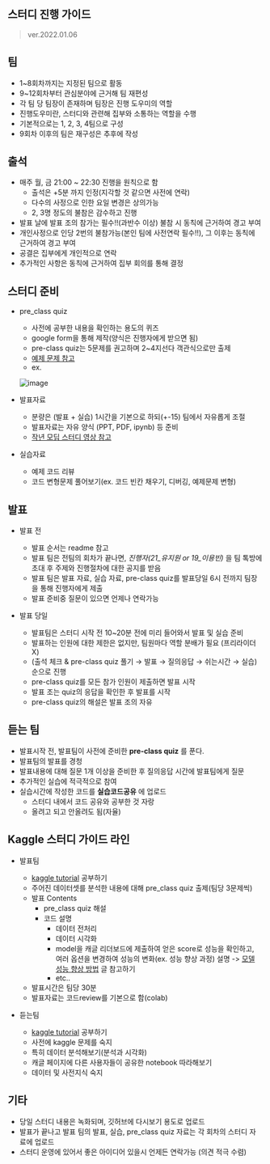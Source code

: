 스터디 진행 가이드
------------------
>ver.2022.01.06

## 팀
- 1~8회차까지는 지정된 팀으로 활동
- 9~12회차부터 관심분야에 근거해 팀 재편성
- 각 팀 당 팀장이 존재하며 팀장은 진행 도우미의 역할
- 진행도우미란, 스터디와 관련해 집부와 소통하는 역할을 수행
- 기본적으로는 1, 2, 3, 4팀으로 구성
- 9회차 이후의 팀은 재구성은 추후에 작성

## 출석
- 매주 월, 금 21:00 ~ 22:30 진행을 원칙으로 함
    - 출석은 +5분 까지 인정(지각할 것 같으면 사전에 연락)
    - 다수의 사정으로 인한 요일 변경은 상의가능
    - 2, 3명 정도의 불참은 감수하고 진행
- 발표 날에 발표 조의 참가는 필수!!(과반수 이상) 불참 시 동칙에 근거하여 경고 부여
- 개인사정으로 인당 2번의 불참가능(본인 팀에 사전연락 필수!!), 그 이후는 동칙에 근거하여 경고 부여
- 공결은 집부에게 개인적으로 연락
- 추가적인 사항은 동칙에 근거하여 집부 회의를 통해 결정

## 스터디 준비
- pre_class quiz
   - 사전에 공부한 내용을 확인하는 용도의 퀴즈
   - google form을 통해 제작(양식은 진행자에게 받으면 됨)
   - pre-class quiz는 5문제를 권고하며 2~4지선다 객관식으로만 출제
   - [예제 문제 참고](http://www.kmooc.kr/courses/course-v1:HGUk+HGU05+2021_T2/course/)
   - ex.
   
   ![image](https://user-images.githubusercontent.com/54783158/148311000-1b01392c-3676-42a3-a12c-5b1cb611c294.png)

- 발표자료
   - 분량은 (발표 + 실습) 1시간을 기본으로 하되(+-15) 팀에서 자유롭게 조절
   - 발표자료는 자유 양식 (PPT, PDF, ipynb) 등 준비
   - [작년 모딥 스터디 영상 참고](https://github.com/sejongsmarcle/2021_Winter_AiStudy)
 
- 실습자료
   - 예제 코드 리뷰
   - 코드 변형문제 풀어보기(ex. 코드 빈칸 채우기, 디버깅, 예제문제 변형)

## 발표
- 발표 전
    - 발표 순서는 readme 참고
    - 발표 팀은 전팀의 회차가 끝나면, *진행자(21_유지원 or 19_이용빈)* 을 팀 톡방에 초대 후 주제와 진행절차에 대한 공지를 받음
    - 발표 팀은 발표 자료, 실습 자료, pre-class quiz를 발표당일 6시 전까지 팀장을 통해 진행자에게 제출
    - 발표 준비중 질문이 있으면 언제나 연락가능

- 발표 당일
    - 발표팀은 스터디 시작 전 10~20분 전에 미리 들어와서 발표 및 실습 준비
    - 발표하는 인원에 대한 제한은 없지만, 팀원마다 역할 분배가 필요 (프리라이더X)
    - (출석 체크 & pre-class quiz 풀기 → 발표 → 질의응답 → 쉬는시간 → 실습) 순으로 진행
    - pre-class quiz를 모든 참가 인원이 제출하면 발표 시작
    - 발표 조는 quiz의 응답을 확인한 후 발표를 시작
    - pre-class quiz의 해설은 발표 조의 자유

## 듣는 팀
- 발표시작 전, 발표팀이 사전에 준비한 **pre-class quiz** 를 푼다.
- 발표팀의 발표를 경청
- 발표내용에 대해 질문 1개 이상을 준비한 후 질의응답 시간에 발표팀에게 질문
- 추가적인 실습에 적극적으로 참여
- 실습시간에 작성한 코드를 **실습코드공유** 에 업로드
   - 스터디 내에서 코드 공유와 공부한 것 자랑
   - 올려고 되고 안올려도 됨(자율)
 
## Kaggle 스터디 가이드 라인
- 발표팀
    - [kaggle tutorial](https://github.com/sejongsmarcle/2022_Winter_AiStudy/blob/main/%EC%8A%A4%ED%84%B0%EB%94%94%20%EC%9E%90%EB%A3%8C/7%ED%9A%8C%EC%B0%A8/kaggle%20tutorial.md) 공부하기 
    - 주어진 데이터셋를 분석한 내용에 대해 pre_class quiz 출제(팀당 3문제씩)
    - 발표 Contents
        - pre_class quiz 해설
        - 코드 설명
            - 데이터 전처리
            - 데이터 시각화
            - model을 캐글 리더보드에 제출하여 얻은 score로 성능을 확인하고, 여러 옵션을 변경하여 성능의 변화(ex. 성능 향상 과정) 설명 -> [모델 성능 향상 방법](https://github.com/sejongsmarcle/2022_Winter_AiStudy/blob/main/%EC%8A%A4%ED%84%B0%EB%94%94%20%EC%9E%90%EB%A3%8C/7%ED%9A%8C%EC%B0%A8/documents/%EB%AA%A8%EB%8D%B8%20%EC%84%B1%EB%8A%A5%20%ED%96%A5%EC%83%81%20%EB%B0%A9%EB%B2%95.md) 글 참고하기
            - etc..
    - 발표시간은 팀당 30분
    - 발표자료는 코드review를 기본으로 함(colab)
    
- 듣는팀
    - [kaggle tutorial](https://github.com/sejongsmarcle/2022_Winter_AiStudy/blob/main/%EC%8A%A4%ED%84%B0%EB%94%94%20%EC%9E%90%EB%A3%8C/7%ED%9A%8C%EC%B0%A8/kaggle%20tutorial.md) 공부하기
    - 사전에 kaggle 문제를 숙지
    - 특히 데이터 분석해보기(분석과 시각화)
    - 캐글 페이지에 다른 사용자들이 공유한 notebook 따라해보기
    - 데이터 및 사전지식 숙지 

## 기타
- 당일 스터디 내용은 녹화되며, 깃허브에 다시보기 용도로 업로드
- 발표가 끝나고 발표 팀의 발표, 실습, pre_class quiz 자료는 각 회차의 스터디 자료에 업로드
- 스터디 운영에 있어서 좋은 아이디어 있을시 언제든 연락가능 (의견 적극 수렴)
